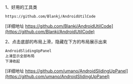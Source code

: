 
1、好用的工具类
```
https://github.com/Blankj/AndroidUtilCode
```
[详细地址 https://github.com/Blankj/AndroidUtilCode](https://github.com/Blankj/AndroidUtilCode)

2、点击底部的布局上滑，隐藏在下方的布局展示出来
```
AndroidSlidingUpPanel
上滑显示全部布局
下滑收起
```
[详细地址 https://github.com/umano/AndroidSlidingUpPanel](https://github.com/umano/AndroidSlidingUpPanel)